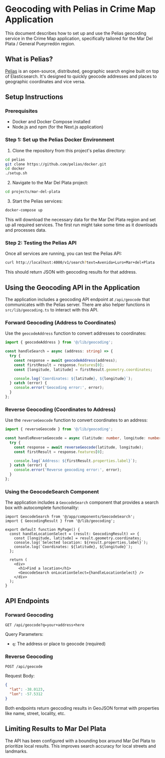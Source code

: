 # Geocoding with Pelias in Crime Map Application

This document describes how to set up and use the Pelias geocoding service in the Crime Map application, specifically tailored for the Mar Del Plata / General Pueyrredón region.

## What is Pelias?

[Pelias](https://github.com/pelias/pelias) is an open-source, distributed, geographic search engine built on top of Elasticsearch. It's designed to quickly geocode addresses and places to geographic coordinates and vice versa.

## Setup Instructions

### Prerequisites

- Docker and Docker Compose installed
- Node.js and npm (for the Next.js application)

### Step 1: Set up the Pelias Docker Environment

1. Clone the repository from this project's pelias directory:

```bash
cd pelias
git clone https://github.com/pelias/docker.git
cd docker
./setup.sh
```

2. Navigate to the Mar Del Plata project:

```bash
cd projects/mar-del-plata
```

3. Start the Pelias services:

```bash
docker-compose up
```

This will download the necessary data for the Mar Del Plata region and set up all required services. The first run might take some time as it downloads and processes data.

### Step 2: Testing the Pelias API

Once all services are running, you can test the Pelias API:

```bash
curl http://localhost:4000/v1/search?text=Avenida+Luro+Mar+del+Plata
```

This should return JSON with geocoding results for that address.

## Using the Geocoding API in the Application

The application includes a geocoding API endpoint at `/api/geocode` that communicates with the Pelias server. There are also helper functions in `src/lib/geocoding.ts` to interact with this API.

### Forward Geocoding (Address to Coordinates)

Use the `geocodeAddress` function to convert addresses to coordinates:

```typescript
import { geocodeAddress } from '@/lib/geocoding';

const handleSearch = async (address: string) => {
  try {
    const response = await geocodeAddress(address);
    const firstResult = response.features[0];
    const [longitude, latitude] = firstResult.geometry.coordinates;

    console.log(`Coordinates: ${latitude}, ${longitude}`);
  } catch (error) {
    console.error('Geocoding error:', error);
  }
};
```

### Reverse Geocoding (Coordinates to Address)

Use the `reverseGeocode` function to convert coordinates to an address:

```typescript
import { reverseGeocode } from '@/lib/geocoding';

const handleReverseGeocode = async (latitude: number, longitude: number) => {
  try {
    const response = await reverseGeocode(latitude, longitude);
    const firstResult = response.features[0];

    console.log(`Address: ${firstResult.properties.label}`);
  } catch (error) {
    console.error('Reverse geocoding error:', error);
  }
};
```

### Using the GeocodeSearch Component

The application includes a `GeocodeSearch` component that provides a search box with autocomplete functionality:

```tsx
import GeocodeSearch from '@/app/components/GeocodeSearch';
import { GeocodingResult } from '@/lib/geocoding';

export default function MyPage() {
  const handleLocationSelect = (result: GeocodingResult) => {
    const [longitude, latitude] = result.geometry.coordinates;
    console.log(`Selected location: ${result.properties.label}`);
    console.log(`Coordinates: ${latitude}, ${longitude}`);
  };

  return (
    <div>
      <h1>Find a location</h1>
      <GeocodeSearch onLocationSelect={handleLocationSelect} />
    </div>
  );
}
```

## API Endpoints

### Forward Geocoding

```
GET /api/geocode?q=your+address+here
```

Query Parameters:
- `q`: The address or place to geocode (required)

### Reverse Geocoding

```
POST /api/geocode
```

Request Body:
```json
{
  "lat": -38.0123,
  "lon": -57.5312
}
```

Both endpoints return geocoding results in GeoJSON format with properties like name, street, locality, etc.

## Limiting Results to Mar Del Plata

The API has been configured with a bounding box around Mar Del Plata to prioritize local results. This improves search accuracy for local streets and landmarks.
